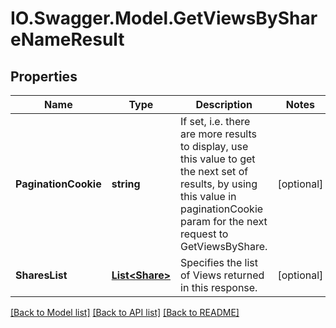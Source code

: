 # IO.Swagger.Model.GetViewsByShareNameResult
## Properties

Name | Type | Description | Notes
------------ | ------------- | ------------- | -------------
**PaginationCookie** | **string** | If set, i.e. there are more results to display, use this value to get the next set of results, by using this value in paginationCookie param for the next request to GetViewsByShare. | [optional] 
**SharesList** | [**List&lt;Share&gt;**](Share.md) | Specifies the list of Views returned in this response. | [optional] 

[[Back to Model list]](../README.md#documentation-for-models) [[Back to API list]](../README.md#documentation-for-api-endpoints) [[Back to README]](../README.md)

